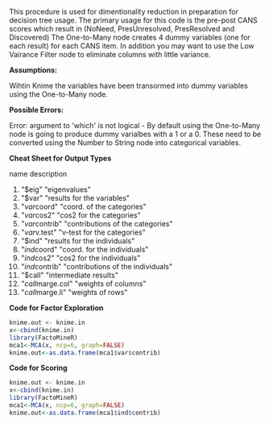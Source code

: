 This procedure is used for dimentionality reduction in preparation for decision tree usage. 
The primary usage for this code is the pre-post CANS scores which result in (NoNeed, PresUnresolved, PresResolved and Discovered)
The One-to-Many node creates 4 dummy variables (one for each result) for each CANS item. 
In addition you may want to use the Low Vairance Filter node to eliminate columns with little variance.

**Assumptions:**

Wihtin Knime the variables have been transormed into dummy variables using the One-to-Many node. 

**Possible Errors:**

Error: argument to 'which' is not logical - By default using the One-to-Many node is going to produce dummy varialbes with a 1 or a 0. These need to be converted using the Number to String node into categorical variables.

**Cheat Sheet for Output Types**

   name              description                       
1. "$eig"            "eigenvalues"                     
2. "$var"            "results for the variables"       
3. "$var$coord"      "coord. of the categories"        
4. "$var$cos2"       "cos2 for the categories"         
5. "$var$contrib"    "contributions of the categories" 
6. "$var$v.test"     "v-test for the categories"       
7. "$ind"            "results for the individuals"     
8. "$ind$coord"      "coord. for the individuals"      
9. "$ind$cos2"       "cos2 for the individuals"        
10. "$ind$contrib"    "contributions of the individuals"
11. "$call"           "intermediate results"            
12. "$call$marge.col" "weights of columns"              
13. "$call$marge.li"  "weights of rows"       

**Code for Factor Exploration**
```R
knime.out <- knime.in
x<-cbind(knime.in)
library(FactoMineR)
mca1<-MCA(x, ncp=6, graph=FALSE)
knime.out<-as.data.frame(mca1$var$contrib)
```

**Code for Scoring**
```R
knime.out <- knime.in
x<-cbind(knime.in)
library(FactoMineR)
mca1<-MCA(x, ncp=6, graph=FALSE)
knime.out<-as.data.frame(mca1$ind$contrib)
```
